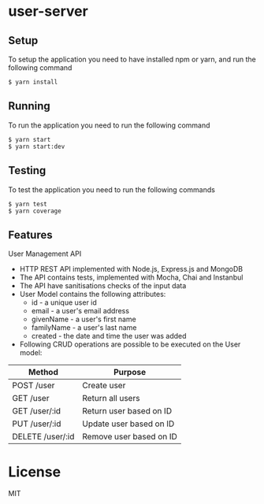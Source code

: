# user-server

## Setup

To setup the application you need to have installed npm or yarn, and run the following command

```
$ yarn install
```

## Running

To run the application you need to run the following command

```
$ yarn start
$ yarn start:dev
```

## Testing

To test the application you need to run the following commands

```
$ yarn test
$ yarn coverage
```

## Features

User Management API

- HTTP REST API implemented with Node.js, Express.js and MongoDB
- The API contains tests, implemented with Mocha, Chai and Instanbul
- The API have sanitisations checks of the input data
- User Model contains the following attributes:
  - id - a unique user id
  - email - a user's email address
  - givenName - a user's first name
  - familyName - a user's last name
  - created - the date and time the user was added
- Following CRUD operations are possible to be executed on the User model:

| Method           | Purpose                 |
| ---------------- | ----------------------- |
| POST /user       | Create user             |
| GET /user        | Return all users        |
| GET /user/:id    | Return user based on ID |
| PUT /user/:id    | Update user based on ID |
| DELETE /user/:id | Remove user based on ID |

# License

MIT
